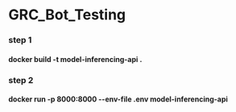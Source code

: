 # GRC_Bot_Testing

### step 1 
#### docker build -t model-inferencing-api . 

### step 2
#### docker run -p 8000:8000 --env-file .env model-inferencing-api

